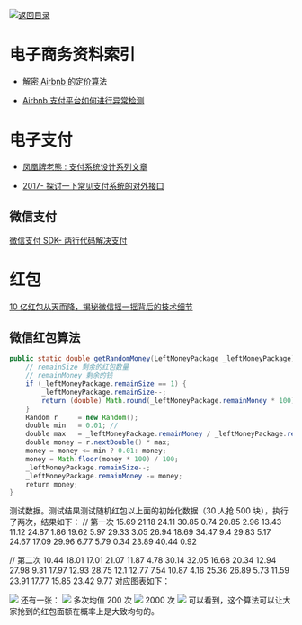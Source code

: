 [![返回目录](https://parg.co/UGo)](https://github.com/wxyyxc1992/Awesome-Reference) 
 
 


# 电子商务资料索引

* [解密 Airbnb 的定价算法](http://www.infoq.com/cn/articles/decryption-airbnb-pricing-algorithm)

- [Airbnb 支付平台如何进行异常检测](http://www.infoq.com/cn/news/2016/03/Airbnb-FFT-anomaly-detection)

# 电子支付

* [凤凰牌老熊 : 支付系统设计系列文章](http://blog.lixf.cn/essay/2016/10/08/account-1/)

- [2017- 探讨一下常见支付系统的对外接口](https://segmentfault.com/a/1190000008942039)

## 微信支付

[微信支付 SDK- 两行代码解决支付 ](http://arccode.net/2016/05/02/%E5%BE%AE%E4%BF%A1%E6%94%AF%E4%BB%98SDK-%E4%B8%A4%E8%A1%8C%E4%BB%A3%E7%A0%81%E8%A7%A3%E5%86%B3%E6%94%AF%E4%BB%98/)

# 红包

[10 亿红包从天而降，揭秘微信摇一摇背后的技术细节](http://www.infoq.com/cn/articles/1-billion-bonus-from-the-clouds)

## 微信红包算法

```java
public static double getRandomMoney(LeftMoneyPackage _leftMoneyPackage) {
    // remainSize 剩余的红包数量
    // remainMoney 剩余的钱
    if (_leftMoneyPackage.remainSize == 1) {
        _leftMoneyPackage.remainSize--;
        return (double) Math.round(_leftMoneyPackage.remainMoney * 100) / 100;
    }
    Random r     = new Random();
    double min   = 0.01; //
    double max   = _leftMoneyPackage.remainMoney / _leftMoneyPackage.remainSize * 2;
    double money = r.nextDouble() * max;
    money = money <= min ? 0.01: money;
    money = Math.floor(money * 100) / 100;
    _leftMoneyPackage.remainSize--;
    _leftMoneyPackage.remainMoney -= money;
    return money;
}
```

测试数据。测试结果测试随机红包以上面的初始化数据（30 人抢 500 块），执行了两次，结果如下： // 第一次 15.69 21.18 24.11 30.85 0.74 20.85 2.96 13.43 11.12 24.87 1.86 19.62 5.97 29.33 3.05 26.94 18.69 34.47 9.4 29.83 5.17 24.67 17.09 29.96 6.77 5.79 0.34 23.89 40.44 0.92

// 第二次 10.44 18.01 17.01 21.07 11.87 4.78 30.14 32.05 16.68 20.34 12.94 27.98 9.31 17.97 12.93 28.75 12.1 12.77 7.54 10.87 4.16 25.36 26.89 5.73 11.59 23.91 17.77 15.85 23.42 9.77 对应图表如下：

![](https://pic4.zhimg.com/383a5c9dd7451db4d1bde8f59dcc66fb_b.png) 还有一张： ![](https://pic1.zhimg.com/f3db54ba944f208ed8917651cbb7ce70_b.png) 多次均值 200 次 ![](https://pic2.zhimg.com/90c57b9fed9398b866e636a910e8f86d_b.png) 2000 次 ![](https://pic1.zhimg.com/9c9d0c51d6528c2ac6ae599a640c271c_b.png) 可以看到，这个算法可以让大家抢到的红包面额在概率上是大致均匀的。
